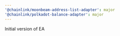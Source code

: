 ```yaml
---
'@chainlink/moonbeam-address-list-adapter': major
'@chainlink/polkadot-balance-adapter': major
---
```


Initial version of EA
